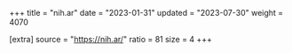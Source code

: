 +++
title = "nih.ar"
date = "2023-01-31"
updated = "2023-07-30"
weight = 4070

[extra]
source = "https://nih.ar/"
ratio = 81
size = 4
+++
